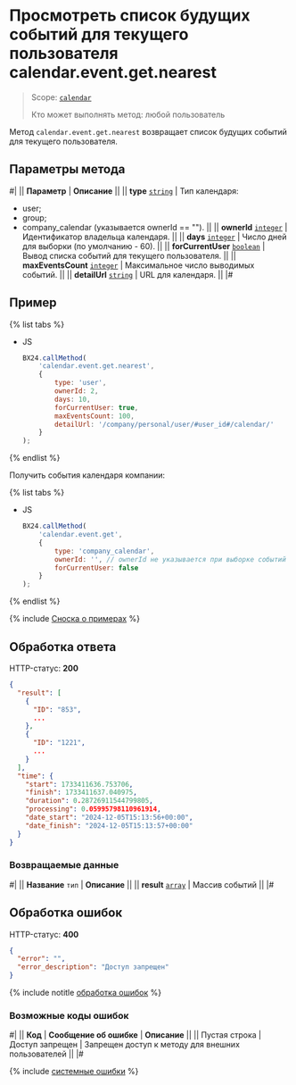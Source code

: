 # Просмотреть список будущих событий для текущего пользователя calendar.event.get.nearest

> Scope: [`calendar`](../scopes/permissions.md)
>
> Кто может выполнять метод: любой пользователь

Метод `calendar.event.get.nearest` возвращает список будущих событий для текущего пользователя.

## Параметры метода

#|
|| **Параметр** | **Описание** ||
|| **type**
[`string`](../data-types.md) | Тип календаря: 
- user; 
- group;
- company_calendar (указывается ownerId == ""). ||
|| **ownerId**
[`integer`](../data-types.md) | Идентификатор владельца календаря. ||
|| **days**
[`integer`](../data-types.md) | Число дней для выборки (по умолчанию - 60). ||
|| **forCurrentUser**
[`boolean`](../data-types.md) | Вывод списка событий для текущего пользователя. ||
|| **maxEventsCount**
[`integer`](../data-types.md) | Максимальное число выводимых событий. ||
|| **detailUrl**
[`string`](../data-types.md) | URL для календаря. ||
|#

## Пример

{% list tabs %}

- JS

    ```js
    BX24.callMethod(
        'calendar.event.get.nearest',
        {
            type: 'user',
            ownerId: 2,
            days: 10,
            forCurrentUser: true,
            maxEventsCount: 100,
            detailUrl: '/company/personal/user/#user_id#/calendar/'
        }
    );
    ```

{% endlist %}

Получить события календаря компании:

{% list tabs %}

- JS

    ```js
    BX24.callMethod(
        'calendar.event.get',
        {
            type: 'company_calendar',
            ownerId: '', // ownerId не указывается при выборке событий календаря компании. Он пустой для всех событий такого типа.
            forCurrentUser: false
        }
    );
    ```

{% endlist %}

{% include [Сноска о примерах](../../_includes/examples.md) %}

## Обработка ответа

HTTP-статус: **200**

```json
{
  "result": [
    {
      "ID": "853",
      ...
    },
    {
      "ID": "1221",
      ...
    }
  ],
  "time": {
    "start": 1733411636.753706,
    "finish": 1733411637.040975,
    "duration": 0.28726911544799805,
    "processing": 0.05995798110961914,
    "date_start": "2024-12-05T15:13:56+00:00",
    "date_finish": "2024-12-05T15:13:57+00:00"
  }
}
```

### Возвращаемые данные

#|
|| **Название**
`тип` | **Описание** ||
|| **result**
[`array`](../data-types.md) | Массив событий ||
|#

## Обработка ошибок

HTTP-статус: **400**

```json
{
  "error": "",
  "error_description": "Доступ запрещен"
}
```
{% include notitle [обработка ошибок](../../_includes/error-info.md) %}

### Возможные коды ошибок

#|
|| **Код** | **Cообщение об ошибке** | **Описание** ||
|| Пустая строка | Доступ запрещен | Запрещен доступ к методу для внешних пользователей ||
|#

{% include [системные ошибки](../../_includes/system-errors.md) %}
